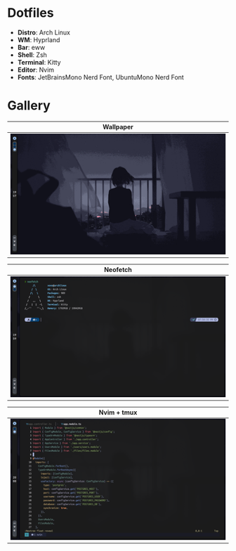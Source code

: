 # Dotfiles

- **Distro**: Arch Linux
- **WM**: Hyprland
- **Bar**: eww
- **Shell**: Zsh
- **Terminal**: Kitty
- **Editor**: Nvim
- **Fonts**: JetBrainsMono Nerd Font, UbuntuMono Nerd Font

# Gallery

|               Wallpaper                |
| :------------------------------------: |
| ![wall-screen](assets/wall-screen.png) |

|                    Neofetch                    |
| :--------------------------------------------: |
| ![neofetch-screen](assets/neofetch-screen.png) |

|                Nvim + tmux                 |
| :----------------------------------------: |
| ![neofetch-screen](assets/nvim-screen.png) |
